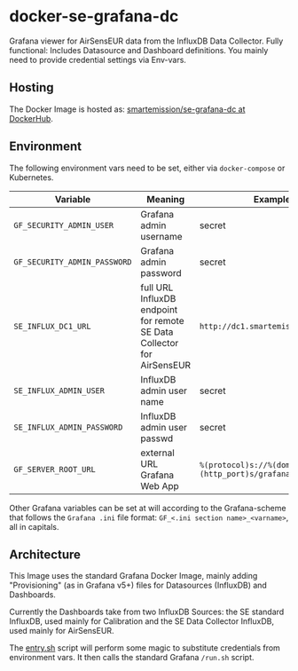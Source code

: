 # docker-se-grafana-dc

Grafana viewer for AirSensEUR data from the InfluxDB Data Collector. Fully functional:
Includes Datasource and Dashboard definitions. You mainly need to provide
credential settings via Env-vars.

## Hosting

The Docker Image is hosted as: [smartemission/se-grafana-dc at DockerHub](https://hub.docker.com/r/smartemission/se-grafana-dc).

## Environment

The following environment vars need to be set,  either via `docker-compose` or Kubernetes.


Variable|Meaning |Example
---|---|--- 
`GF_SECURITY_ADMIN_USER`|Grafana admin username|secret
`GF_SECURITY_ADMIN_PASSWORD`|Grafana admin password|secret
`SE_INFLUX_DC1_URL`|full URL InfluxDB endpoint for remote SE Data Collector for AirSensEUR|`http://dc1.smartemission.nl:8086`
`SE_INFLUX_ADMIN_USER`|InfluxDB admin user name|secret
`SE_INFLUX_ADMIN_PASSWORD`|InfluxDB admin user passwd|secret
`GF_SERVER_ROOT_URL`|external URL Grafana Web App|`%(protocol)s://%(domain)s:%(http_port)s/grafana-dc`

Other Grafana variables can be set at will according to the Grafana-scheme that follows
the `Grafana .ini` file format: `GF_<.ini section name>_<varname>`, all in capitals.

## Architecture

This Image uses the standard Grafana Docker Image, mainly 
adding "Provisioning" (as in Grafana v5+) files for Datasources (InfluxDB) and
Dashboards. 

Currently the Dashboards take from two InfluxDB Sources: the SE standard InfluxDB, used
mainly for Calibration and the SE Data Collector InfluxDB, used mainly for AirSensEUR.

The [entry.sh](entry.sh) script will perform
some magic to substitute credentials from environment vars.
It then calls the standard Grafana `/run.sh` script.
